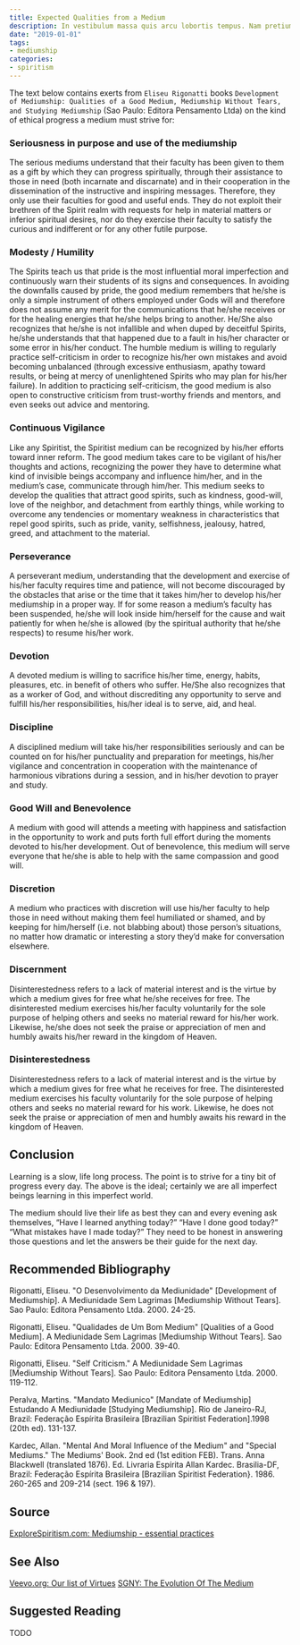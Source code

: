 ```yaml
---
title: Expected Qualities from a Medium
description: In vestibulum massa quis arcu lobortis tempus. Nam pretium arcu in odio vulputate luctus.
date: "2019-01-01"
tags:
- mediumship
categories:
- spiritism
---
```


The text below contains exerts from `Eliseu Rigonatti` books `Development of Mediumship: Qualities of a Good Medium, Mediumship Without Tears, and Studying Mediumship` (Sao Paulo: Editora Pensamento Ltda) on the kind of ethical progress a medium must strive for:

### Seriousness in purpose and use of the mediumship
The serious mediums understand that their faculty has been given to them as a gift by which they can progress spiritually, through their assistance to those in need (both incarnate and discarnate) and in their cooperation in the dissemination of the instructive and inspiring messages. Therefore, they only use their faculties for good and useful ends. They do not exploit their brethren of the Spirit realm with requests for help in material matters or inferior spiritual desires, nor do they exercise their faculty to satisfy the curious and indifferent or for any other futile purpose.

### Modesty / Humility
The Spirits teach us that pride is the most influential moral imperfection and continuously warn their students of its signs and consequences. In avoiding the downfalls caused by pride, the good medium remembers that he/she is only a simple instrument of others employed under Gods will and therefore does not assume any merit for the communications that he/she receives or for the healing energies that he/she helps bring to another. He/She also recognizes that he/she is not infallible and when duped by deceitful Spirits, he/she understands that that happened due to a fault in his/her character or some error in his/her conduct. The humble medium is willing to regularly practice self-criticism in order to recognize his/her own mistakes and avoid becoming unbalanced (through excessive enthusiasm, apathy toward results, or being at mercy of unenlightened Spirits who may plan for his/her failure). In addition to practicing self-criticism, the good medium is also open to constructive criticism from trust-worthy friends and mentors, and even seeks out advice and mentoring.

### Continuous Vigilance
Like any Spiritist, the Spiritist medium can be recognized by his/her efforts toward inner reform. The good medium takes care to be vigilant of his/her thoughts and actions, recognizing the power they have to determine what kind of invisible beings accompany and influence him/her, and in the medium’s case, communicate through him/her. This medium seeks to develop the qualities that attract good spirits, such as kindness, good-will, love of the neighbor, and detachment from earthly things, while working to overcome any tendencies or momentary weakness in characteristics that repel good spirits, such as pride, vanity, selfishness, jealousy, hatred, greed, and attachment to the material.

### Perseverance
A perseverant medium, understanding that the development and exercise of his/her faculty requires time and patience, will not become discouraged by the obstacles that arise or the time that it takes him/her to develop his/her mediumship in a proper way. If for some reason a medium’s faculty has been suspended, he/she will look inside him/herself for the cause and wait patiently for when he/she is allowed (by the spiritual authority that he/she respects) to resume his/her work.

### Devotion
A devoted medium is willing to sacrifice his/her time, energy, habits, pleasures, etc. in benefit of others who suffer. He/She also recognizes that as a worker of God, and without discrediting any opportunity to serve and fulfill his/her responsibilities, his/her ideal is to serve, aid, and heal.

### Discipline
A disciplined medium will take his/her responsibilities seriously and can be counted on for his/her punctuality and preparation for meetings, his/her vigilance and concentration in cooperation with the maintenance of harmonious vibrations during a session, and in his/her devotion to prayer and study.

### Good Will and Benevolence
A medium with good will attends a meeting with happiness and satisfaction in the opportunity to work and puts forth full effort during the moments devoted to his/her development. Out of benevolence, this medium will serve everyone that he/she is able to help with the same compassion and good will.

### Discretion
A medium who practices with discretion will use his/her faculty to help those in need without making them feel humiliated or shamed, and by keeping for him/herself (i.e. not blabbing about) those person’s situations, no matter how dramatic or interesting a story they’d make for conversation elsewhere.

### Discernment
Disinterestedness refers to a lack of material interest and is the virtue by which a medium gives for free what he/she receives for free. The disinterested medium exercises his/her faculty voluntarily for the sole purpose of helping others and seeks no material reward for his/her work. Likewise, he/she does not seek the praise or appreciation of men and humbly awaits his/her reward in the kingdom of Heaven.

### Disinterestedness
Disinterestedness refers to a lack of material interest and is the virtue by which a medium gives for free what he receives for free. The disinterested medium exercises his faculty voluntarily for the sole purpose of helping others and seeks no material reward for his work. Likewise, he does not seek the praise or appreciation of men and humbly awaits his reward in the kingdom of Heaven.

## Conclusion
Learning is a slow, life long process. The point is to strive for a tiny bit of progress every day. The above is the ideal; certainly we are all imperfect beings learning in this imperfect world.

The medium should live their life as best they can and every evening ask themselves, “Have I learned anything today?” “Have I done good today?” “What mistakes have I made today?” They need to be honest in answering those questions and let the answers be their guide for the next day.


## Recommended Bibliography
Rigonatti, Eliseu. "O Desenvolvimento da Mediunidade" [Development of Mediumship]. A Mediunidade Sem Lagrimas [Mediumship Without Tears]. Sao Paulo: Editora Pensamento Ltda. 2000. 24-25.

Rigonatti, Eliseu. "Qualidades de Um Bom Medium" [Qualities of a Good Medium]. A Mediunidade Sem Lagrimas [Mediumship Without Tears]. Sao Paulo: Editora Pensamento Ltda. 2000. 39-40.  

Rigonatti, Eliseu. "Self Criticism." A Mediunidade Sem Lagrimas [Mediumship Without Tears]. Sao Paulo: Editora Pensamento Ltda. 2000. 119-112. 

Peralva, Martins. "Mandato Mediunico" [Mandate of Mediumship] Estudando A Mediunidade [Studying Mediumship]. Rio de Janeiro-RJ, Brazil: Federação Espírita Brasileira [Brazilian Spiritist Federation].1998 (20th ed). 131-137.

Kardec, Allan. "Mental And Moral Influence of the Medium" and "Special Mediums." The Mediums' Book. 2nd ed (1st edition FEB). Trans. Anna Blackwell (translated 1876). Ed. Livraria Espírita Allan Kardec. Brasilia-DF, Brazil:  Federação Espírita Brasileira [Brazilian Spiritist Federation}. 1986. 260-265 and 209-214 (sect. 196 & 197).


## Source
[ExploreSpiritism.com: Mediumship - essential practices ](//www.explorespiritism.com/Science_Mediumship_Essential%20Practices_Intro.htm)


## See Also
[Veevo.org: Our list of Virtues](/virtues)
[SGNY: The Evolution Of The Medium](http://www.sgny.org/spiritism-guide/mediumship/medium-evolution/)


## Suggested Reading
TODO


